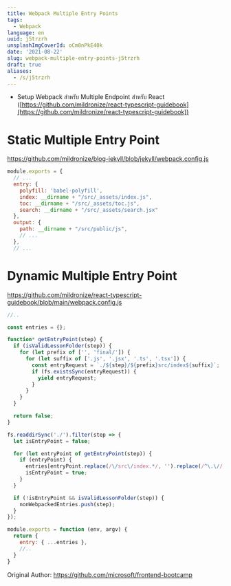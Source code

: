 ```yaml
---
title: Webpack Multiple Entry Points
tags:
  - Webpack
language: en
uuid: j5trzrh
unsplashImgCoverId: oCm8nPkE40k
date: '2021-08-22'
slug: webpack-multiple-entry-points-j5trzrh
draft: true
aliases:
  - /s/j5trzrh
---
```


- Setup Webpack สำหรับ Multiple Endpoint สำหรับ React ([https://github.com/mildronize/react-typescript-guidebook](https://github.com/mildronize/react-typescript-guidebook))

# Static Multiple Entry Point
https://github.com/mildronize/blog-jekyll/blob/jekyll/webpack.config.js

```js
module.exports = {
  // ...
  entry: {
    polyfill: 'babel-polyfill',
    index: __dirname + "/src/_assets/index.js",
    toc: __dirname + "/src/_assets/toc.js",
    search: __dirname + "/src/_assets/search.jsx"
  },
  output: {
    path: __dirname + "/src/public/js",
    // ...
  },
  // ...
```

# Dynamic Multiple Entry Point

https://github.com/mildronize/react-typescript-guidebook/blob/main/webpack.config.js

```js
//..

const entries = {};

function* getEntryPoint(step) {
  if (isValidLessonFolder(step)) {
    for (let prefix of ['', 'final/']) {
      for (let suffix of ['.js', '.jsx', '.ts', '.tsx']) {
        const entryRequest = `./${step}/${prefix}src/index${suffix}`;
        if (fs.existsSync(entryRequest)) {
          yield entryRequest;
        }
      }
    }
  }

  return false;
}

fs.readdirSync('./').filter(step => {
  let isEntryPoint = false;

  for (let entryPoint of getEntryPoint(step)) {
    if (entryPoint) {
      entries[entryPoint.replace(/\/src\/index.*/, '').replace(/^\.\//, '')] = entryPoint;
      isEntryPoint = true;
    }
  }

  if (!isEntryPoint && isValidLessonFolder(step)) {
    nonWebpackedEntries.push(step);
  }
});

module.exports = function (env, argv) {
  return {
    entry: { ...entries },
    //..
  }
}

```

Original Author: https://github.com/microsoft/frontend-bootcamp
